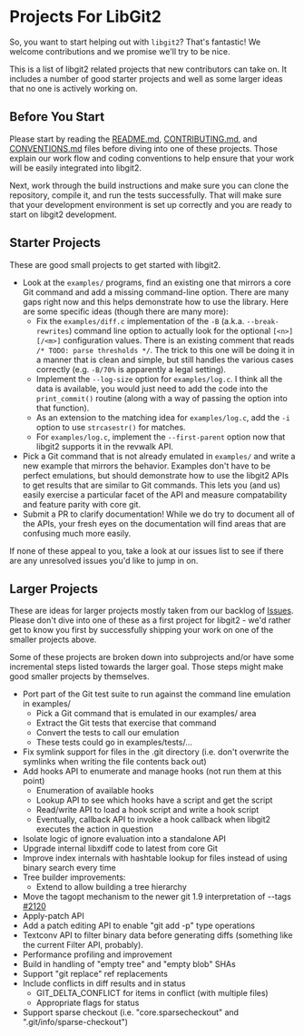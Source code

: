 Projects For LibGit2
====================

So, you want to start helping out with `libgit2`? That's fantastic! We
welcome contributions and we promise we'll try to be nice.

This is a list of libgit2 related projects that new contributors can take
on.  It includes a number of good starter projects and well as some larger
ideas that no one is actively working on.

## Before You Start

Please start by reading the [README.md](README.md),
[CONTRIBUTING.md](CONTRIBUTING.md), and [CONVENTIONS.md](CONVENTIONS.md)
files before diving into one of these projects.  Those explain our work
flow and coding conventions to help ensure that your work will be easily
integrated into libgit2.

Next, work through the build instructions and make sure you can clone the
repository, compile it, and run the tests successfully.  That will make
sure that your development environment is set up correctly and you are
ready to start on libgit2 development.

## Starter Projects

These are good small projects to get started with libgit2.

* Look at the `examples/` programs, find an existing one that mirrors a
  core Git command and add a missing command-line option.  There are many
  gaps right now and this helps demonstrate how to use the library.  Here
  are some specific ideas (though there are many more):
    * Fix the `examples/diff.c` implementation of the `-B`
      (a.k.a. `--break-rewrites`) command line option to actually look for
      the optional `[<n>][/<m>]` configuration values. There is an
      existing comment that reads `/* TODO: parse thresholds */`. The
      trick to this one will be doing it in a manner that is clean and
      simple, but still handles the various cases correctly (e.g. `-B/70%`
      is apparently a legal setting).
    * Implement the `--log-size` option for `examples/log.c`. I think all
      the data is available, you would just need to add the code into the
      `print_commit()` routine (along with a way of passing the option
      into that function).
    * As an extension to the matching idea for `examples/log.c`, add the
      `-i` option to use `strcasestr()` for matches.
    * For `examples/log.c`, implement the `--first-parent` option now that
      libgit2 supports it in the revwalk API.
* Pick a Git command that is not already emulated in `examples/` and write
  a new example that mirrors the behavior.  Examples don't have to be
  perfect emulations, but should demonstrate how to use the libgit2 APIs
  to get results that are similar to Git commands.  This lets you (and us)
  easily exercise a particular facet of the API and measure compatability
  and feature parity with core git.
* Submit a PR to clarify documentation! While we do try to document all of
  the APIs, your fresh eyes on the documentation will find areas that are
  confusing much more easily.

If none of these appeal to you, take a look at our issues list to see if
there are any unresolved issues you'd like to jump in on.

## Larger Projects

These are ideas for larger projects mostly taken from our backlog of
[Issues](https://github.com/libgit2/libgit2/issues).  Please don't dive
into one of these as a first project for libgit2 - we'd rather get to
know you first by successfully shipping your work on one of the smaller
projects above.

Some of these projects are broken down into subprojects and/or have
some incremental steps listed towards the larger goal.  Those steps
might make good smaller projects by themselves.

* Port part of the Git test suite to run against the command line emulation
  in examples/
    * Pick a Git command that is emulated in our examples/ area
    * Extract the Git tests that exercise that command
    * Convert the tests to call our emulation
    * These tests could go in examples/tests/...
* Fix symlink support for files in the .git directory (i.e. don't overwrite
  the symlinks when writing the file contents back out)
* Add hooks API to enumerate and manage hooks (not run them at this point)
    * Enumeration of available hooks
    * Lookup API to see which hooks have a script and get the script
    * Read/write API to load a hook script and write a hook script
    * Eventually, callback API to invoke a hook callback when libgit2
      executes the action in question
* Isolate logic of ignore evaluation into a standalone API
* Upgrade internal libxdiff code to latest from core Git
* Improve index internals with hashtable lookup for files instead of
  using binary search every time
* Tree builder improvements:
    * Extend to allow building a tree hierarchy
* Move the tagopt mechanism to the newer git 1.9 interpretation of
  --tags [#2120](https://github.com/libgit2/libgit2/issues/2120)
* Apply-patch API
* Add a patch editing API to enable "git add -p" type operations
* Textconv API to filter binary data before generating diffs (something
  like the current Filter API, probably).
* Performance profiling and improvement
* Build in handling of "empty tree" and "empty blob" SHAs
* Support "git replace" ref replacements
* Include conflicts in diff results and in status
    * GIT_DELTA_CONFLICT for items in conflict (with multiple files)
    * Appropriate flags for status
* Support sparse checkout (i.e. "core.sparsecheckout" and ".git/info/sparse-checkout")
